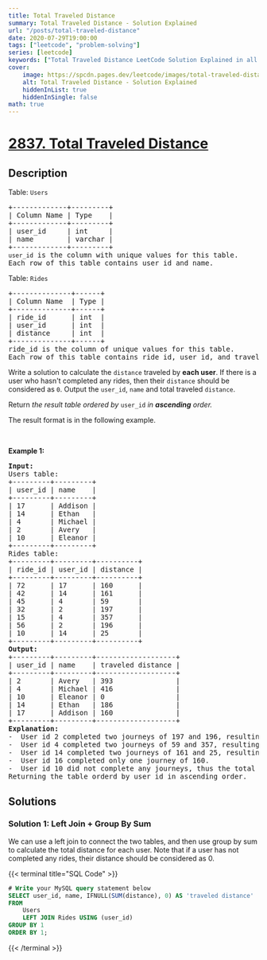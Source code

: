 ```yaml
---
title: Total Traveled Distance
summary: Total Traveled Distance - Solution Explained
url: "/posts/total-traveled-distance"
date: 2020-07-29T19:00:00
tags: ["leetcode", "problem-solving"]
series: [leetcode]
keywords: ["Total Traveled Distance LeetCode Solution Explained in all languages", "2837", "leetcode question 2837", "Total Traveled Distance", "LeetCode", "leetcode solution in Python3 C++ Java Go PHP Ruby Swift TypeScript Rust C# JavaScript C", "GeeksforGeeks", "InterviewBit", "Coding Ninjas", "HackerRank", "HackerEarth", "CodeChef", "TopCoder", "AlgoExpert", "freeCodeCamp", "Codeforces", "GitHub", "AtCoder", "Samir Paul"]
cover:
    image: https://spcdn.pages.dev/leetcode/images/total-traveled-distance.webp
    alt: Total Traveled Distance - Solution Explained
    hiddenInList: true
    hiddenInSingle: false
math: true
---
```



# [2837. Total Traveled Distance](https://leetcode.com/problems/total-traveled-distance)


## Description

<p>Table: <code><font face="monospace">Users</font></code></p>

<pre>
+-------------+---------+
| Column Name | Type    |
+-------------+---------+
| user_id     | int     |
| name        | varchar |
+-------------+---------+
<code>user_id</code> is the column with unique values for this table.
Each row of this table contains user id and name.
</pre>

<p>Table: <code>Rides</code></p>

<pre>
+--------------+------+
| Column Name  | Type |
+--------------+------+
| ride_id      | int  |
| user_id      | int  | 
| distance     | int  |
+--------------+------+
ride_id is the column of unique values for this table.
Each row of this table contains ride id, user id, and traveled distance.
</pre>

<p>Write a solution to calculate the <code>distance</code> traveled by <strong>each user</strong>. If there is a user&nbsp;who hasn&#39;t completed any rides, then their <code>distance</code> should be considered&nbsp;as <code>0</code>. Output the <code>user_id</code>, <code>name</code> and total traveled <code>distance</code>.</p>

<p>Return<em> the result table ordered by </em><code>user_id</code><em> in <strong>ascending</strong> order.</em></p>

<p>The&nbsp;result format is in the following example.</p>

<p>&nbsp;</p>
<p><strong class="example">Example 1:</strong></p>

<pre>
<strong>Input:</strong> 
Users table:
+---------+---------+
| user_id | name    |
+---------+---------+
| 17      | Addison |
| 14      | Ethan   |
| 4       | Michael |
| 2       | Avery   |
| 10      | Eleanor |
+---------+---------+
Rides table:
+---------+---------+----------+
| ride_id | user_id | distance |
+---------+---------+----------+
| 72      | 17      | 160      |
| 42      | 14      | 161      |
| 45      | 4       | 59       |
| 32      | 2       | 197      |
| 15      | 4       | 357      |
| 56      | 2       | 196      |
| 10      | 14      | 25       |
+---------+---------+----------+
<strong>Output:</strong> 
+---------+---------+-------------------+
| user_id | name    | traveled distance |
+---------+---------+-------------------+
| 2       | Avery   | 393               |
| 4       | Michael | 416               |
| 10      | Eleanor | 0                 |
| 14      | Ethan   | 186               |
| 17      | Addison | 160               |
+---------+---------+-------------------+
<strong>Explanation:</strong> 
-  User id 2 completed two journeys of 197 and 196, resulting in a combined travel distance of 393.
-  User id 4 completed two journeys of 59 and 357, resulting in a combined travel distance of 416.
-  User id 14 completed two journeys of 161 and 25, resulting in a combined travel distance of 186.
-  User id 16 completed only one journey of 160.
-  User id 10 did not complete any journeys, thus the total travel distance remains at 0.
Returning the table orderd by user_id in ascending order.</pre>

## Solutions

### Solution 1: Left Join + Group By Sum

We can use a left join to connect the two tables, and then use group by sum to calculate the total distance for each user. Note that if a user has not completed any rides, their distance should be considered as $0$.

<!-- tabs:start -->

{{< terminal title="SQL Code" >}}
```sql
# Write your MySQL query statement below
SELECT user_id, name, IFNULL(SUM(distance), 0) AS 'traveled distance'
FROM
    Users
    LEFT JOIN Rides USING (user_id)
GROUP BY 1
ORDER BY 1;
```
{{< /terminal >}}

<!-- tabs:end -->

<!-- end -->
